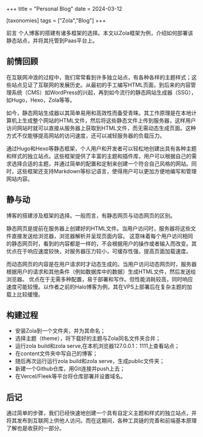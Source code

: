 +++
title = "Personal Blog"
date = 2024-03-12

[taxonomies]
tags = ["Zola","Blog"]
+++


前言 个人博客的搭建有诸多框架的选择。本文以Zola框架为例，介绍如何部署该静态站点，并将其托管到Paas平台上。
<!-- more -->
## 前情回顾
在互联网冲浪的过程中，我们常常看到许多独立站点，有各种各样的主题样式；这些站点见证了互联网的发展历史。从最初的手工编写HTML页面，到后来的内容管理系统（CMS）如WordPress的兴起，再到如今流行的静态网站生成器（SSG），如Hugo，Hexo，Zola等等。

如今，静态网站生成器以其简单易用和高效性而备受青睐。其工作原理是在本地计算机上生成整个网站的HTML文件，然后将这些静态文件上传到服务器，这样用户访问网站时就可以直接从服务器上获取到HTML文件，而无需动态生成页面。这种方式不仅能够提高网站的访问速度，还可以减轻服务器的负载压力。

通过Hugo和Hexo等静态框架，个人用户和开发者可以轻松地创建出具有各种主题和样式的独立站点。这些框架提供了丰富的主题和插件库，用户可以根据自己的需求选择合适的主题，并通过简单的配置和定制来创建一个符合自己风格的网站。同时，这些框架还支持Markdown等标记语言，使得用户可以更加方便地编写和管理网站内容。

## 静与动

博客的搭建涉及框架的选择。一般而言，有静态网页与动态网页的区别。

静态网页是提前在服务器上创建好的HTML文件。当用户访问时，服务器将这些文件直接发送给浏览器，浏览器解析并呈现页面内容。
这意味着每个用户访问相同的静态网页时，看到的内容都是一样的，不会根据用户的操作或者输入而改变。其优点在于响应速度较快，对服务器压力较小，可缓存性强，提高页面加载速度。

而动态网页的内容是在用户请求时才动态生成的。当用户访问动态网页时，服务器根据用户的请求和其他条件（例如数据库中的数据）生成HTML文件，然后发送给浏览器。
优点在于无需多种配置，易于部署和写作。但性能消耗较高，同时响应速度可能较慢。以作者之前的Halo博客为例，其在VPS上部署后在复杂主题的加载上比较缓慢。

## 构建过程
- 安装Zola到一个文件夹，并为其命名；
- 选择主题（theme），将下载好的主题与Zola同名文件夹合并；
- 运行zola build和zola serve,在本机浏览器127.0.0.1：1111上查看站点；
- 在content文件夹中写自己的博客；
- 随后再次运行运行zola build和zola serve，生成public文件夹；
- 新建一个Github仓库，用Git连接并push上去；
- 在Vercel/Fleek等平台将仓库部署并设置域名。

## 后记
通过简单的步骤，我们已经快速地创建一个具有自定义主题和样式的独立站点，并将其发布到互联网上供他人访问。而在这期间，各种工具链的完善和前端基本原理了解也是收获的一部分。




